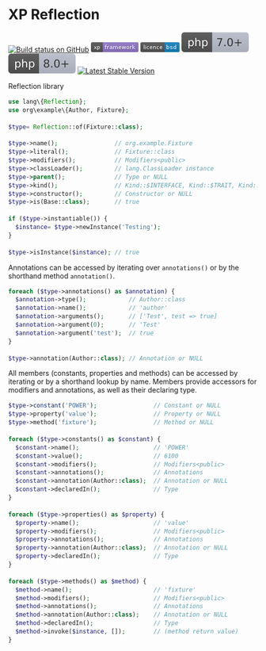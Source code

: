 XP Reflection
=============

[![Build status on GitHub](https://github.com/xp-framework/reflection/workflows/Tests/badge.svg)](https://github.com/xp-framework/reflection/actions)
[![XP Framework Module](https://raw.githubusercontent.com/xp-framework/web/master/static/xp-framework-badge.png)](https://github.com/xp-framework/core)
[![BSD Licence](https://raw.githubusercontent.com/xp-framework/web/master/static/licence-bsd.png)](https://github.com/xp-framework/core/blob/master/LICENCE.md)
[![Requires PHP 7.0+](https://raw.githubusercontent.com/xp-framework/web/master/static/php-7_0plus.svg)](http://php.net/)
[![Supports PHP 8.0+](https://raw.githubusercontent.com/xp-framework/web/master/static/php-8_0plus.svg)](http://php.net/)
[![Latest Stable Version](https://poser.pugx.org/xp-framework/reflection/version.png)](https://packagist.org/packages/xp-framework/reflection)

Reflection library

```php
use lang\{Reflection};
use org\example\{Author, Fixture};

$type= Reflection::of(Fixture::class);

$type->name();                // org.example.Fixture
$type->literal();             // Fixture::class
$type->modifiers();           // Modifiers<public>
$type->classLoader();         // lang.ClassLoader instance
$type->parent();              // Type or NULL
$type->kind();                // Kind::$INTERFACE, Kind::$TRAIT, Kind::$CLASS, Kind::$ENUM
$type->constructor();         // Constructor or NULL
$type->is(Base::class);       // true

if ($type->instantiable()) {
  $instance= $type->newInstance('Testing');
}

$type->isInstance($instance); // true
```

Annotations can be accessed by iterating over `annotations()` or by the shorthand method `annotation()`.

```php
foreach ($type->annotations() as $annotation) {
  $annotation->type();            // Author::class
  $annotation->name();            // 'author'
  $annotation->arguments();       // ['Test', test => true]
  $annotation->argument(0);       // 'Test'
  $annotation->argument('test');  // true
}

$type->annotation(Author::class); // Annotation or NULL
```

All members (constants, properties and methods) can be accessed by iterating or by a shorthand lookup by name. Members provide accessors for modifiers and annotations, as well as their declaring type.

```php
$type->constant('POWER');                // Constant or NULL
$type->property('value');                // Property or NULL
$type->method('fixture');                // Method or NULL

foreach ($type->constants() as $constant) {
  $constant->name();                     // 'POWER'
  $constant->value();                    // 6100
  $constant->modifiers();                // Modifiers<public>
  $constant->annotations();              // Annotations
  $constant->annotation(Author::class);  // Annotation or NULL
  $constant->declaredIn();               // Type
}

foreach ($type->properties() as $property) {
  $property->name();                     // 'value'
  $property->modifiers();                // Modifiers<public>
  $property->annotations();              // Annotations
  $property->annotation(Author::class);  // Annotation or NULL
  $property->declaredIn();               // Type
}

foreach ($type->methods() as $method) {
  $method->name();                       // 'fixture'
  $method->modifiers();                  // Modifiers<public>
  $method->annotations();                // Annotations
  $method->annotation(Author::class);    // Annotation or NULL
  $method->declaredIn();                 // Type
  $method->invoke($instance, []);        // (method return value)
}
```
